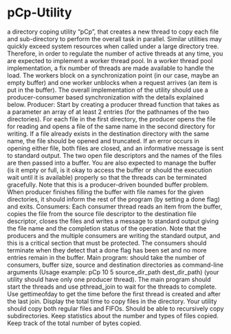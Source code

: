 # pCp-Utility
a directory coping utility “pCp”, that creates a new thread to copy each file and sub-directory to perform the overall task in parallel. 
Similar utilities may quickly exceed system resources when called under a large directory tree. Therefore, in order to regulate the number of active
threads at any time, you are expected to implement a worker thread pool. In a worker thread pool
implementation, a fix number of threads are made available to handle the load. The workers block on a
synchronization point (in our case, maybe an empty buffer) and one worker unblocks when a request arrives
(an item is put in the buffer). The overall implementation of the utility should use a producer-consumer based
synchronization with the details explained below.
Producer: Start by creating a producer thread function that takes as a parameter an array of at least 2 entries
(for the pathnames of the two directories). For each file in the first directory, the producer opens the file for
reading and opens a file of the same name in the second directory for writing. If a file already exists in the
destination directory with the same name, the file should be opened and truncated. If an error occurs in opening
either file, both files are closed, and an informative message is sent to standard output. The two open file
descriptors and the names of the files are then passed into a buffer. You are also expected to manage the buffer
(is it empty or full, is it okay to access the buffer or should the execution wait until it is available) properly so
that the threads can be terminated gracefully. Note that this is a producer-driven bounded buffer problem.
When producer finishes filling the buffer with file names for the given directories, it should inform the rest of
the program (by setting a done flag) and exits.
Consumers: Each consumer thread reads an item from the buffer, copies the file from the source file
descriptor to the destination file descriptor, closes the files and writes a message to standard output giving the
file name and the completion status of the operation. Note that the producers and the multiple consumers are
writing the standard output, and this is a critical section that must be protected. The consumers should
terminate when they detect that a done flag has been set and no more entries remain in the buffer.
Main program: should take the number of consumers, buffer size, source and destination directories as
command-line arguments (Usage example: pCp 10 5 source_dir_path dest_dir_path) (your utility should have
only one producer thread). The main program should start the threads and use pthread_join to wait for the
threads to complete. Use gettimeofday to get the time before the first thread is created and after the last join.
Display the total time to copy files in the directory. Your utility should copy both regular files and FIFOs.
Should be able to recursively copy subdirectories. Keep statistics about the number and types of files copied.
Keep track of the total number of bytes copied.
